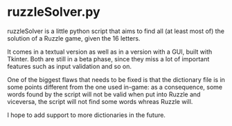 ruzzleSolver.py
=============

ruzzleSolver is a little python script that aims to find all (at least most of) the solution of a Ruzzle game, given the 16 letters.

It comes in a textual version as well as in a version with a GUI, built with Tkinter.
Both are still in a beta phase, since they miss a lot of important features such as input validation and so on.

One of the biggest flaws that needs to be fixed is that the dictionary file is in some points different from the one used in-game: as a consequence, some words found by the script will not be valid when put into Ruzzle and viceversa, the script will not find some words whreas Ruzzle will.

I hope to add support to more dictionaries in the future.

